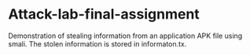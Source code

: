 # Attack-lab-final-assignment
Demonstration of stealing information from an application APK file using smali.
The stolen information is stored in informaton.tx.
